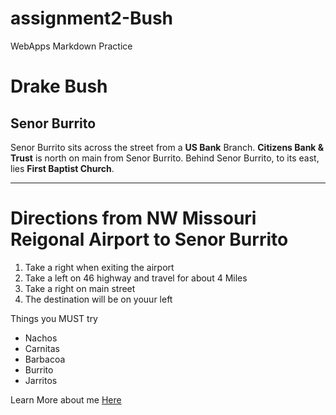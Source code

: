 # assignment2-Bush
WebApps Markdown Practice 
# Drake Bush
## Senor Burrito
Senor Burrito sits across the street from a **US Bank** Branch. **Citizens Bank & Trust** is north on main from Senor Burrito. Behind Senor Burrito, to its east, lies **First Baptist Church**.

***

# Directions from NW Missouri Reigonal Airport to Senor Burrito
1. Take a right when exiting the airport 
2. Take a left on 46 highway and travel for about 4 Miles
3. Take a right on main street
4. The destination will be on youur left

Things you MUST try
* Nachos
* Carnitas
* Barbacoa 
* Burrito
* Jarritos

Learn More about me [Here](https://github.com/dtbush/assignment2-Bush/edit/main/ABOUTME.md)
